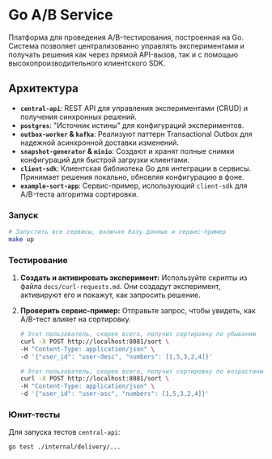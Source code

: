 # Go A/B Service

Платформа для проведения A/B-тестирования, построенная на Go. Система позволяет централизованно управлять экспериментами и получать решения как через прямой API-вызов, так и с помощью высокопроизводительного клиентского SDK.

## Архитектура

-   **`central-api`**: REST API для управления экспериментами (CRUD) и получения синхронных решений.
-   **`postgres`**: "Источник истины" для конфигураций экспериментов.
-   **`outbox-worker` & `kafka`**: Реализуют паттерн Transactional Outbox для надежной асинхронной доставки изменений.
-   **`snapshot-generator` & `minio`**: Создают и хранят полные снимки конфигураций для быстрой загрузки клиентами.
-   **`client-sdk`**: Клиентская библиотека Go для интеграции в сервисы. Принимает решения локально, обновляя конфигурацию в фоне.
-   **`example-sort-app`**: Сервис-пример, использующий `client-sdk` для A/B-теста алгоритма сортировки.


### Запуск

```bash
# Запустить все сервисы, включая базу данных и сервис-пример
make up
```

### Тестирование

1.  **Создать и активировать эксперимент:**
    Используйте скрипты из файла `docs/curl-requests.md`. Они создадут эксперимент, активируют его и покажут, как запросить решение.

2.  **Проверить сервис-пример:**
    Отправьте запрос, чтобы увидеть, как A/B-тест влияет на сортировку.

    ```bash
    # Этот пользователь, скорее всего, получит сортировку по убыванию
    curl -X POST http://localhost:8081/sort \
    -H "Content-Type: application/json" \
    -d '{"user_id": "user-desc", "numbers": [1,5,3,2,4]}'

    # Этот пользователь, скорее всего, получит сортировку по возрастанию
    curl -X POST http://localhost:8081/sort \
    -H "Content-Type: application/json" \
    -d '{"user_id": "user-asc", "numbers": [1,5,3,2,4]}'
    ```

### Юнит-тесты

Для запуска тестов `central-api`:

```bash
go test ./internal/delivery/...
```
